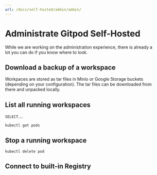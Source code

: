 ```yaml
---
url: /docs/self-hosted/admin/admin/
---
```


# Administrate Gitpod Self-Hosted

While we are working on the administration experience, there is already a lot you can do if you know where to look.


## Download a backup of a workspace

Workpaces are stored as tar files in Minio or Google Storage buckets (depending on your configuration).
The tar files can be downloaded from there and unpacked locally.


## List all running workspaces

`SELECT`....

`kubectl get pods`

## Stop a running workspace

`kubectl delete pod`


## Connect to built-in Registry

